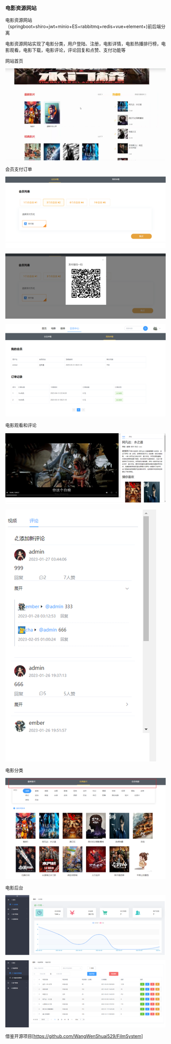### 电影资源网站

电影资源网站（springboot+shiro+jwt+minio+ES+rabbitmq+redis+vue+element+)前后端分离

电影资源网站实现了电影分类，用户登陆、注册，电影详情，电影热播排行榜，电影观看，电影下载，电影评论，评论回复和点赞、支付功能等



网站首页

![图片12](./doc/图片12.png)

会员支付订单

![图片6](./doc/图片6.png)

![图片6](./doc/图片1.png)

![图片6](./doc/图片3.png)

电影观看和评论

![图片6](./doc/图片4.png)

![图片6](./doc/图片5.png)

电影分类

![图片6](./doc/图片9.png)

电影后台

![图片6](./doc/图片7.png)

![图片6](./doc/图片8.png)

借鉴开源项目[https://github.com/WangWenShuai529/FilmSystem]